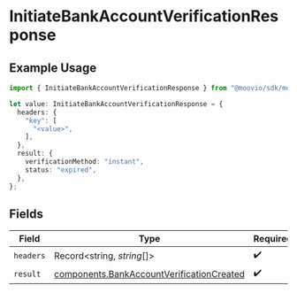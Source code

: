 # InitiateBankAccountVerificationResponse

## Example Usage

```typescript
import { InitiateBankAccountVerificationResponse } from "@moovio/sdk/models/operations";

let value: InitiateBankAccountVerificationResponse = {
  headers: {
    "key": [
      "<value>",
    ],
  },
  result: {
    verificationMethod: "instant",
    status: "expired",
  },
};
```

## Fields

| Field                                                                                                  | Type                                                                                                   | Required                                                                                               | Description                                                                                            |
| ------------------------------------------------------------------------------------------------------ | ------------------------------------------------------------------------------------------------------ | ------------------------------------------------------------------------------------------------------ | ------------------------------------------------------------------------------------------------------ |
| `headers`                                                                                              | Record<string, *string*[]>                                                                             | :heavy_check_mark:                                                                                     | N/A                                                                                                    |
| `result`                                                                                               | [components.BankAccountVerificationCreated](../../models/components/bankaccountverificationcreated.md) | :heavy_check_mark:                                                                                     | N/A                                                                                                    |